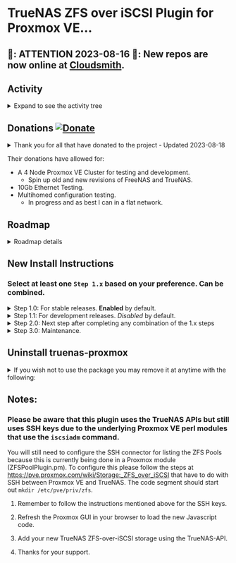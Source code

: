 # TrueNAS ZFS over iSCSI Plugin for Proxmox VE...

## 📢: ATTENTION 2023-08-16 📢: New repos are now online at [Cloudsmith](#new-installs).

## Activity

<details>
 <summary>Expand to see the activity tree</summary>

 <blockquote>
  
 <details>
  <summary>2023-08-18</summary>

  - Update and cleanup the README.md

  </details>

  <details><summary>2023-08-16</summary>
   
  - Fixed repos. https://github.com/TheGrandWazoo/freenas-proxmox/issues/151, https://github.com/TheGrandWazoo/freenas-proxmox/issues/152, https://github.com/TheGrandWazoo/freenas-proxmox/issues/153 See [New Installs](#new-installs).
  - Fixed PayPal issues. https://github.com/TheGrandWazoo/freenas-proxmox/issues/154
  - Updated README.md

  </details>

  <details><summary>2023-08-12</summary>
   
  - Fixed postinst issue with Windows-based EOL. https://github.com/TheGrandWazoo/freenas-proxmox/issues/149

  </details>

  <details><summary>2023-02-12</summary>
   
  - Added `systemctl restart pvescheduler.service` command to the package based on https://github.com/TheGrandWazoo/freenas-proxmox/issues/109#issuecomment-1367527917

  </details>

  </blockquote>
</details>

## Donations [![Donate](https://www.paypalobjects.com/en_US/i/btn/btn_donateCC_LG.gif)](https://www.paypal.com/cgi-bin/webscr?cmd=_s-xclick&hosted_button_id=TCLNEMBUYQUXN&source=url)

<details>Donators<summary>Thank you for all that have donated to the project - Updated 2023-08-18</summary>
 
    Alexander Finkhäuser - Recurring
    Bjarte Kvamme - Recurring
    Jonathan Schober - Recurring
    Carlos Galvez from Security Camera
    Sebastian Fischer
    Eugene van der Merwe
    Martin Gonzalez
    
    Jakub Jochec
    Frederic Silvi
    Vincent Cui
    Mark Komarinski
    Jesse Bryan
    Maksym Vasylenko
    Daniel Most
    Velocity Host
    Robert Hancock
    Clevvi Technology
    Mark Elkins
    Marc Hodler
    Martin Gonzalez

</details>

Their donations have allowed for:
- A 4 Node Proxmox VE Cluster for testing and development.
  - Spin up old and new revisions of FreeNAS and TrueNAS.
- 10Gb Ethernet Testing.
- Multihomed configuration testing.
  - In progress and as best I can in a flat network.

## Roadmap
<details><summary>Roadmap details</summary>

* Update the documentation - <i>In Progress</i>.
  * Restructure the main README.md for better readability. 
  * Add some screenshots.
* Fix Max Lun Limit issue.
  * https://github.com/TheGrandWazoo/freenas-proxmox/issues/150
* Fix automated builds - <i>In Progress</i>.
  * Production - 'main' repo component.
* Autoinstall the SSH keys.
  * Tech spike to see if it is even doable.
* Hashicorp Vault integration.
  * Pull in secrets from a Hashicorp Vault service.  
  * Tech spike to see if it is even doable.
* Package the patches with the deb package.
  * Remove the need for git dependency.
* Change to LWP::UserAgent
  * Remove dependency of the REST::Client because LWP::UserAgent is already installed and used by Proxmox VE.
* Change from FreeNAS to TrueNAS - <i>In Progress</i>.
  * Cleanup the FreeNAS repo and name everything to TrueNAS to be inline with the product.
* Add API key for direct TrueNAS services - <i>In Progress</i>.
  * Will be a new enable field and API key and will only be used by the plugin.
  * You will still need the SSH keys, username, and password because of Proxmox VE using `iscsiadm` to get the list of disks.
    * This is tricky because the format needs to be that of the output of 'zfs list' which is not part of the LunCmd but that of the backend Proxmox VE system and the API's do a bunch of JSON stuff.

</details>

## New Install Instructions

### Select at least one `Step 1.x` based on your preference. Can be combined.

<details><summary>Step 1.0: For stable releases. <b>Enabled</b> by default.</summary>

 ### truenas-proxmox repo - Currently follows the 2.0 branch.

 Select one of the following GPG Key locations based on your preference.

 ```bash
 # Preferred - based on documentation. Copy and paste to bash command line:
 keyring_location=/usr/share/keyrings/ksatechnologies-truenas-proxmox-keyring.gpg
 ```

 ```bash
 # Alternative - If you wish to continue with the old ways.  Copy and paste to bash command line:
 keyring_location=/etc/apt/trusted.gpg.d/ksatechnologies-truenas-proxmox.gpg
 ```

 Copy and paste to bash command line to load the GPG key to the location selected above:
 ```bash
 curl -1sLf 'https://dl.cloudsmith.io/public/ksatechnologies/truenas-proxmox/gpg.284C106104A8CE6D.key' |  gpg --dearmor >> ${keyring_location}
 ```

 Copy and paste the following code to bash command line to create '/etc/apt/sources.list.d/ksatechnologies-repo.list'
 ```bash
 cat << EOF > /etc/apt/sources.list.d/ksatechnologies-repo.list
 # Source: KSATechnologies
 # Site: https://cloudsmith.io
 # Repository: KSATechnologies / truenas-proxmox
 # Description: TrueNAS plugin for Proxmox VE - Production
 deb [signed-by=${keyring_location}] https://dl.cloudsmith.io/public/ksatechnologies/truenas-proxmox/deb/debian any-version main

 EOF
 ```

</details>

<details><summary>Step 1.1: For development releases. <i>Disabled</i> by default.</summary>

 ### truenas-proxmox-testing repo - Follows the master branch and you wish to test before a stable release (beta).
 
 Select one of the following GPG Key locations based on your preference.

 ```bash
 # Preferred - based on documentation. Copy and paste to bash command line:
 keyring_location=/usr/share/keyrings/ksatechnologies-truenas-proxmox-testing-keyring.gpg
 ```

 ```bash
 # Alternative - If you wish to continue with the old ways.  Copy and paste to bash command line:
 keyring_location=/etc/apt/trusted.gpg.d/ksatechnologies-truenas-proxmox-testing.gpg
 ```

 Copy and paste to bash command line to load the GPG key to the location selected above:
 ```bash
 curl -1sLf 'https://dl.cloudsmith.io/public/ksatechnologies/truenas-proxmox-testing/gpg.CACC9EE03F2DFFCC.key' |  gpg --dearmor >> ${keyring_location}
 ```

 Copy and paste the following code to bash command line to create '/etc/apt/sources.list.d/ksatechnologies-testing-repo.list'
 ```bash
 cat << EOF > /etc/apt/sources.list.d/ksatechnologies-testing-repo.list
 # Source: KSATechnologies
 # Site: https://cloudsmith.io
 # Repository: KSATechnologies / truenas-proxmox-testing
 # Description: TrueNAS plugin for Proxmox VE - Testing
 deb [signed-by=${keyring_location}] https://dl.cloudsmith.io/public/ksatechnologies/truenas-proxmox-testing/deb/debian any-version main

 EOF
 ```

</details>

<details><summary>Step 2.0: Next step after completing any combination of the 1.x steps</summary>

 ### Update apt

 Then issue the following to install the package
 ```bash
 apt update
 apt install freenas-proxmox
 ```

 </details>

 <details><summary>Step 3.0: Maintenance.</summary>

  Then just do your regular upgrade via apt at the command line or the Proxmox Update subsystem; the package will automatically issue all commands to patch the files.
  ```bash
  apt update
  apt [full|dist]-upgrade
  ```

 </details>

</details>

## Uninstall truenas-proxmox

<details><summary>If you wish not to use the package you may remove it at anytime with the following:</summary>

 ```
  apt [remove|purge] freenas-proxmox
 ```

 This will place you back to a normal and non-patched Proxmox VE install.
 
</details>

## Notes:

### Please be aware that this plugin uses the TrueNAS APIs but still uses SSH keys due to the underlying Proxmox VE perl modules that use the ```iscsiadm``` command.

You will still need to configure the SSH connector for listing the ZFS Pools because this is currently being done in a Proxmox module (ZFSPoolPlugin.pm). To configure this please follow the steps at https://pve.proxmox.com/wiki/Storage:_ZFS_over_iSCSI that have to do with SSH between Proxmox VE and TrueNAS. The code segment should start out `mkdir /etc/pve/priv/zfs`.

1. Remember to follow the instructions mentioned above for the SSH keys.

2. Refresh the Proxmox GUI in your browser to load the new Javascript code.

3. Add your new TrueNAS ZFS-over-iSCSI storage using the TrueNAS-API.

4. Thanks for your support.
